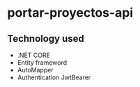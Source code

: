 # portar-proyectos-api


## Technology used
  * .NET CORE
  * Entity frameword
  * AutoMapper
  * Authentication JwtBearer
